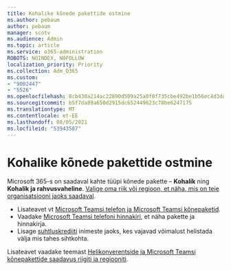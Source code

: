 ```yaml
---
title: Kohalike kõnede pakettide ostmine
ms.author: pebaum
author: pebaum
manager: scotv
ms.audience: Admin
ms.topic: article
ms.service: o365-administration
ROBOTS: NOINDEX, NOFOLLOW
localization_priority: Priority
ms.collection: Adm_O365
ms.custom:
- "9002447"
- "5526"
ms.openlocfilehash: 8cb430a214ac22890d509a25a0f0f735cbe492be1b56ec4d3ddfbb3f15ff476d
ms.sourcegitcommit: b5f7da89a650d2915dc652449623c78be6247175
ms.translationtype: MT
ms.contentlocale: et-EE
ms.lasthandoff: 08/05/2021
ms.locfileid: "53943587"
---
```

# <a name="purchase-domestic-calling-plans"></a>Kohalike kõnede pakettide ostmine

Microsoft 365-s on saadaval kahte tüüpi kõnede pakette – **Kohalik** ning **Kohalik ja rahvusvaheline**. [Valige oma riik või regioon, et näha, mis on teie organisatsiooni jaoks saadaval](https://docs.microsoft.com/MicrosoftTeams/country-and-region-availability-for-audio-conferencing-and-calling-plans/country-and-region-availability-for-audio-conferencing-and-calling-plans#select-your-country-or-region-to-see-whats-available-for-your-organization).

- Lisateavet vt [Microsoft Teamsi telefon ja Microsoft Teamsi kõnepaketid](https://docs.microsoft.com/MicrosoftTeams/calling-plan-landing-page).
- Vaadake [Microsoft Teamsi telefoni hinnakiri](https://www.microsoft.com/microsoft-365/microsoft-teams/voice-calling#Requirements), et näha pakette ja hinnakirja.
- Lisage [suhtluskrediiti](https://docs.microsoft.com/MicrosoftTeams/country-and-region-availability-for-audio-conferencing-and-calling-plans/country-and-region-availability-for-audio-conferencing-and-calling-plans#communications-credits) inimeste jaoks, kes vajavad võimalust helistada välja mis tahes sihtkohta.

Lisateavet vaadake teemast [Helikonverentside ja Microsoft Teamsi kõnepakettide saadavus riigiti ja regiooniti](https://docs.microsoft.com/MicrosoftTeams/country-and-region-availability-for-audio-conferencing-and-calling-plans/country-and-region-availability-for-audio-conferencing-and-calling-plans). 
